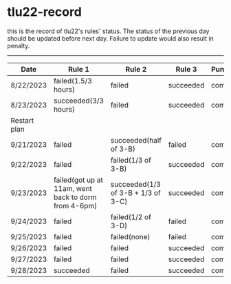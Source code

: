 # tlu22-record
this is the record of tlu22's rules' status. The status of the previous day should be updated before next day. Failure to update would also result in penalty. 

----
|Date|Rule 1|Rule 2|Rule 3|Punishment|
|----|------|------|------|----------|
|8/22/2023|failed(1.5/3 hours)|failed|succeeded|completed|
|8/23/2023|succeeded(3/3 hours)|failed|succeeded|completed|
|Restart plan|||
|9/21/2023|failed|succeeded(half of 3-B)|failed|completed|
|9/22/2023|failed|failed(1/3 of 3-B)|succeeded|completed|
|9/23/2023|failed(got up at 11am, went back to dorm from 4-6pm)|succeeded(1/3 of 3-B + 1/3 of 3-C)| succeeded | completed|
|9/24/2023|failed|failed(1/2 of 3-D)|failed|completed|
|9/25/2023|failed|failed(none)|failed|completed|
|9/26/2023|failed|failed|succeeded|completed|
|9/27/2023|failed|failed|succeeded|completed|
|9/28/2023|succeeded|failed|succeeded|completed|
